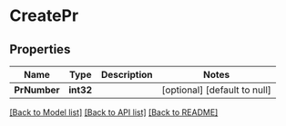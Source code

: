 # CreatePr

## Properties
Name | Type | Description | Notes
------------ | ------------- | ------------- | -------------
**PrNumber** | **int32** |  | [optional] [default to null]

[[Back to Model list]](../README.md#documentation-for-models) [[Back to API list]](../README.md#documentation-for-api-endpoints) [[Back to README]](../README.md)

